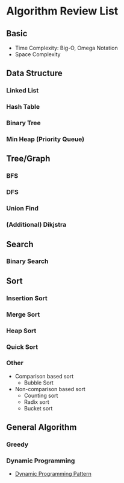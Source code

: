 # Algorithm Review List

## Basic

* Time Complexity: Big-O, Omega Notation
* Space Complexity

## Data Structure

### Linked List

### Hash Table

### Binary Tree

### Min Heap (Priority Queue)

## Tree/Graph

### BFS

### DFS

### Union Find

### (Additional) Dikjstra

## Search

### Binary Search

## Sort

### Insertion Sort

### Merge Sort

### Heap Sort

### Quick Sort

### Other

* Comparison based sort
  * Bubble Sort
* Non-comparison based sort
  * Counting sort
  * Radix sort
  * Bucket sort

## General Algorithm

### Greedy

### Dynamic Programming

* [Dynamic Programming Pattern](https://leetcode.com/discuss/general-discussion/458695/dynamic-programming-patterns)